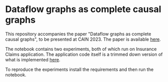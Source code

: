 # Dataflow graphs as complete causal graphs

This repository accompanies the paper "Dataflow graphs as complete causal graphs", to be presented at CAIN 2023. The paper is available [here](https://arxiv.org/abs/2303.09552).

The notebook contains two experiments, both of which run on Insurance Claims application. The application code itself is a trimmed down version of what is implemented [here](https://github.com/mlatcl/fbp-vs-soa).

To reproduce the experiments install the requirements and then run the notebook.
